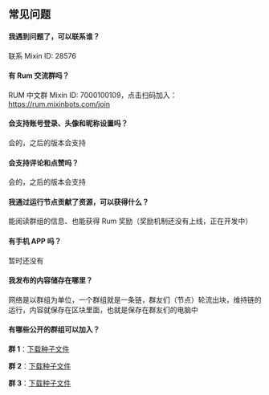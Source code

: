 ## 常见问题

#### 我遇到问题了，可以联系谁？

联系 Mixin ID: 28576

#### 有 Rum 交流群吗？

RUM 中⽂群 Mixin ID: 7000100109，点击扫码加入：https://rum.mixinbots.com/join

#### 会支持账号登录、头像和昵称设置吗？

会的，之后的版本会支持

#### 会支持评论和点赞吗？

会的，之后的版本会支持

#### 我通过运行节点贡献了资源，可以获得什么？

能阅读群组的信息、也能获得 Rum 奖励（奖励机制还没有上线，正在开发中）

#### 有手机 APP 吗？

暂时还没有

#### 我发布的内容储存在哪里？

网络是以群组为单位，一个群组就是一条链，群友们（节点）轮流出块，维持链的运行，内容就保存在区块里面，也就是保存在群友们的电脑中

#### 有哪些公开的群组可以加入？

**群 1**：[下载种子文件](https://xue.cn)

**群 2**：[下载种子文件](https://xue.cn)

**群 3**：[下载种子文件](https://xue.cn)
